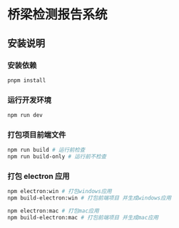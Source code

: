 # 桥梁检测报告系统

## 安装说明

### 安装依赖

```bash
pnpm install
```

### 运行开发环境

```bash
npm run dev
```

### 打包项目前端文件

```bash
npm run build # 运行前检查
npm run build-only # 运行前不检查
```

### 打包 electron 应用

```bash
npm electron:win # 打包windows应用
npm build-electron:win # 打包前端项目 并生成windows应用

npm electron:mac # 打包mac应用
npm build-electron:mac # 打包前端项目 并生成mac应用
```
